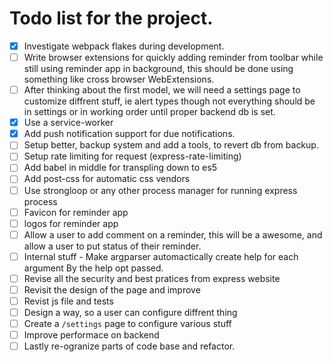 # Todo list for the project.

- [X] Investigate webpack flakes during development.
- [ ] Write browser extensions for quickly adding reminder from toolbar
      while still using reminder app in background, this should be done using
      something like cross browser WebExtensions.
- [ ] After thinking about the first model, we will need a settings
      page to customize diffrent stuff, ie alert types though not everything
      should be in settings or in working order until proper backend db is set.
- [X] Use a service-worker
- [X] Add push notification support for due notifications.
- [ ] Setup better, backup system and add a tools, to revert db from backup.
- [ ] Setup rate limiting for request (express-rate-limiting)
- [ ] Add babel in middle for transpling down to es5
- [ ] Add post-css for automatic css vendors
- [ ] Use strongloop or any other process manager for running express process
- [ ] Favicon for reminder app
- [ ] logos for reminder app
- [ ] Allow a user to add comment on a reminder, this will be a awesome, and allow
      a user to put status of their reminder.
- [ ] Internal stuff - Make argparser automactically create help for each argument
      By the help opt passed.
- [ ] Revise all the security and best pratices from express website
- [ ] Revisit the design of the page and improve
- [ ] Revist js file and tests
- [ ] Design a way, so a user can configure diffrent thing
- [ ] Create a `/settings` page to configure various stuff
- [ ] Improve performace on backend
- [ ] Lastly re-ogranize parts of code base and refactor.
